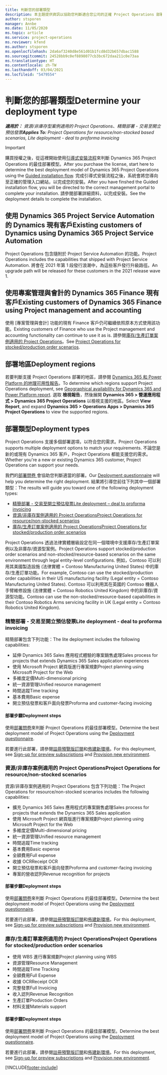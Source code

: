 ```yaml
---
title: 判斷您的部署類型
description: 本主題提供資訊以協助您判斷適合您公司的正確 Project Operations 部署類型。
author: stsporen
manager: Annbe
ms.date: 11/05/2020
ms.topic: article
ms.service: project-operations
ms.reviewer: kfend
ms.author: stsporen
ms.openlocfilehash: 2da6af3240d8e561d01b1fcd8d32b657dbac1588
ms.sourcegitcommit: 24528bb9c0ef8898077cb3bc672daa211c0e73aa
ms.translationtype: HT
ms.contentlocale: zh-TW
ms.lasthandoff: 03/04/2021
ms.locfileid: "5479554"
---
```

# <a name="determine-your-deployment-type"></a><span data-ttu-id="5a0af-103">判斷您的部署類型</span><span class="sxs-lookup"><span data-stu-id="5a0af-103">Determine your deployment type</span></span>

<span data-ttu-id="5a0af-104">_**適用於：** 資源/非庫存型案例適用的 Project Operations、精簡部署 - 交易至開立預估發票_</span><span class="sxs-lookup"><span data-stu-id="5a0af-104">_**Applies To:** Project Operations for resource/non-stocked based scenarios, Lite deployment - deal to proforma invoicing_</span></span>

> [!IMPORTANT]
> <span data-ttu-id="5a0af-105">購買授權之後，從這裡開始使用[引導式安裝流程](https://aka.ms/provisionprojectoperations)來判斷 Dynamics 365 Project Operations 的最佳部署模型。</span><span class="sxs-lookup"><span data-stu-id="5a0af-105">After you purchase the license, start here to determine the best deployment model of Dynamics 365 Project Operations using the [Guided installation flow](https://aka.ms/provisionprojectoperations).</span></span>
> <span data-ttu-id="5a0af-106">完成引導式安裝流程之後，系統會將您導向至正確的管理入口網站，以完成您的安裝。</span><span class="sxs-lookup"><span data-stu-id="5a0af-106">After you have finshed the Guided installation flow, you will be directed to the correct management portal to complete your installation.</span></span> <span data-ttu-id="5a0af-107">請參閱部署詳細資料，以完成安裝。</span><span class="sxs-lookup"><span data-stu-id="5a0af-107">See the deployment details to complete the installation.</span></span>


## <a name="existing-customers-of-dynamics-using-dynamics-365-project-service-automation"></a><span data-ttu-id="5a0af-108">使用 Dynamics 365 Project Service Automation 的 Dynamics 現有客戶</span><span class="sxs-lookup"><span data-stu-id="5a0af-108">Existing customers of Dynamics using Dynamics 365 Project Service Automation</span></span>
<span data-ttu-id="5a0af-109">Project Operations 包含隨附於 Project Service Automation 的功能。</span><span class="sxs-lookup"><span data-stu-id="5a0af-109">Project Operations includes the capabilities that shipped with Project Service Automation.</span></span> <span data-ttu-id="5a0af-110">將會在 2021 年第 1 段發行浪潮中，為這些客戶發行升級路徑。</span><span class="sxs-lookup"><span data-stu-id="5a0af-110">An upgrade path will be released for these customers in the 2021 release wave 1.</span></span>

## <a name="existing-customers-of-dynamics-365-finance-using-project-management-and-accounting"></a><span data-ttu-id="5a0af-111">使用專案管理與會計的 Dynamics 365 Finance 現有客戶</span><span class="sxs-lookup"><span data-stu-id="5a0af-111">Existing customers of Dynamics 365 Finance using Project management and accounting</span></span> 

<span data-ttu-id="5a0af-112">使用 [專案管理與會計] 功能的現有 Finance 客戶仍可繼續依照原本方式使用該功能。</span><span class="sxs-lookup"><span data-stu-id="5a0af-112">Existing customers of Finance who use the Project management and accounting functionality can continue to use it as is.</span></span> <span data-ttu-id="5a0af-113">請參閱[庫存/生產訂單案例適用的 Project Operations](#pma)。</span><span class="sxs-lookup"><span data-stu-id="5a0af-113">See [Project Operations for stocked/production order scenarios](#pma).</span></span>


## <a name="deployment-regions"></a><span data-ttu-id="5a0af-114">部署地區</span><span class="sxs-lookup"><span data-stu-id="5a0af-114">Deployment regions</span></span>
<span data-ttu-id="5a0af-115">若要判斷支援 Project Operations 部署的地區，請參閱 [Dynamics 365 和 Power Platform 的地理可用性報告](https://dynamics.microsoft.com/en-us/geographic-availability/)。</span><span class="sxs-lookup"><span data-stu-id="5a0af-115">To determine which regions support Project Operations deployment, see [Geographical availability for Dynamics 365 and Power Platform report](https://dynamics.microsoft.com/en-us/geographic-availability/).</span></span> <span data-ttu-id="5a0af-116">選取 **檢視報告**，然後展開 **Dynamics 365 > 營運應用程式 > Dynamics 365 Project Operations** 以檢視支援的地區。</span><span class="sxs-lookup"><span data-stu-id="5a0af-116">Select **View Report**, and expand **Dynamics 365 > Operations Apps > Dynamics 365 Project Operations** to view the supported regions.</span></span>

## <a name="deployment-types"></a><span data-ttu-id="5a0af-117">部署類型</span><span class="sxs-lookup"><span data-stu-id="5a0af-117">Deployment types</span></span>
<span data-ttu-id="5a0af-118">Project Operations 支援多個部署選項，以符合您的需求。</span><span class="sxs-lookup"><span data-stu-id="5a0af-118">Project Operations supports multiple deployment options to match your requirements.</span></span> <span data-ttu-id="5a0af-119">不論您是新的或現有 Dynamics 365 客戶，Project Operations 都能支援您的需求。</span><span class="sxs-lookup"><span data-stu-id="5a0af-119">Whether you're a new or existing Dynamics 365 customer, Project Operations can support your needs.</span></span>

<span data-ttu-id="5a0af-120">我們的[部署問卷 ](https://aka.ms/provisionprojectoperations)會協助您判斷適當的部署。</span><span class="sxs-lookup"><span data-stu-id="5a0af-120">Our [Deployment questionnaire](https://aka.ms/provisionprojectoperations) will help you determine the right deployment.</span></span> <span data-ttu-id="5a0af-121">結果將引導您前往下列其中一個部署類型：</span><span class="sxs-lookup"><span data-stu-id="5a0af-121">The results will guide you toward one of the following deployment types:</span></span>

- [<span data-ttu-id="5a0af-122">精簡部署 - 交易至開立預估發票</span><span class="sxs-lookup"><span data-stu-id="5a0af-122">Lite deployment – deal to proforma invoicing</span></span>](#lite)
- [<span data-ttu-id="5a0af-123">資源/非庫存案例適用的 Project Operations</span><span class="sxs-lookup"><span data-stu-id="5a0af-123">Project Operations for resource/non-stocked scenarios</span></span>](#integrated)
- [<span data-ttu-id="5a0af-124">庫存/生產訂單案例適用的 Project Operations</span><span class="sxs-lookup"><span data-stu-id="5a0af-124">Project Operations for stocked/production order scenarios</span></span>](#pma)

<span data-ttu-id="5a0af-125">Project Operations 透過法律實體層級設定在同一個環境中支援庫存/生產訂單案例以及非庫存/資源型案例。</span><span class="sxs-lookup"><span data-stu-id="5a0af-125">Project Operations support stocked/production order scenarios and non-stocked/resource-based scenarios on the same environment through legal entity-level configurations.</span></span> <span data-ttu-id="5a0af-126">例如，Contoso 可以利用其美國製造設施 (法律實體 = Contoso Manufacturing United States) 中的庫存/生產訂單功能。</span><span class="sxs-lookup"><span data-stu-id="5a0af-126">For example, Contoso can use the stocked/production order capabilities in their US manufacturing facility (Legal entity = Contoso Manufacturing United States).</span></span> <span data-ttu-id="5a0af-127">Contoso 可以利用其在英國的 Contoso 機器人手臂維修設施 (法律實體 = Contoso Robotics United Kingdom) 中的非庫存/資源型功能。</span><span class="sxs-lookup"><span data-stu-id="5a0af-127">Contoso can use the non-stocked/resource-based capabilities in their Contoso Robotics Arms servicing facility in UK (Legal entity = Contoso Robotics United Kingdom).</span></span>

### <a name="lite-deployment---deal-to-proforma-invoicing"></a><a  name="lite"></a><span data-ttu-id="5a0af-128">精簡部署 - 交易至開立預估發票</span><span class="sxs-lookup"><span data-stu-id="5a0af-128">Lite deployment - deal to proforma invoicing</span></span>

<span data-ttu-id="5a0af-129">精簡部署包含下列功能：</span><span class="sxs-lookup"><span data-stu-id="5a0af-129">The lite deployment includes the following capabilities:</span></span>

- <span data-ttu-id="5a0af-130">延伸 Dynamics 365 Sales 應用程式體驗的專案銷售處理</span><span class="sxs-lookup"><span data-stu-id="5a0af-130">Sales process for projects that extends Dynamics 365 Sales application experiences</span></span>
- <span data-ttu-id="5a0af-131">使用 Microsoft Project 網頁版進行專案規劃</span><span class="sxs-lookup"><span data-stu-id="5a0af-131">Project planning using Microsoft Project for the Web</span></span>
- <span data-ttu-id="5a0af-132">多維度定價</span><span class="sxs-lookup"><span data-stu-id="5a0af-132">Multi-dimensional pricing</span></span>
- <span data-ttu-id="5a0af-133">統一資源管理</span><span class="sxs-lookup"><span data-stu-id="5a0af-133">Unified resource management</span></span>
- <span data-ttu-id="5a0af-134">時間追蹤</span><span class="sxs-lookup"><span data-stu-id="5a0af-134">Time tracking</span></span>
- <span data-ttu-id="5a0af-135">基本費用</span><span class="sxs-lookup"><span data-stu-id="5a0af-135">Basic expense</span></span>
- <span data-ttu-id="5a0af-136">開立預估發票和客戶面向發票</span><span class="sxs-lookup"><span data-stu-id="5a0af-136">Proforma and customer-facing invoicing</span></span> 

#### <a name="deployment-steps"></a><span data-ttu-id="5a0af-137">部署步驟</span><span class="sxs-lookup"><span data-stu-id="5a0af-137">Deployment steps</span></span>
<span data-ttu-id="5a0af-138">使用[部署問卷](https://aka.ms/provisionprojectoperations)來判斷 Project Operations 的最佳部署模型。</span><span class="sxs-lookup"><span data-stu-id="5a0af-138">Determine the best deployment model of Project Operations using the [Deployment questionnaire](https://aka.ms/provisionprojectoperations).</span></span>

<span data-ttu-id="5a0af-139">若要進行此部署，請參閱[註冊預覽版訂閱](lite-preview-subscription-sign-up.md)和[佈建新環境](lite-deployment.md)。</span><span class="sxs-lookup"><span data-stu-id="5a0af-139">For this deployment, see [Sign-up for preview subscriptions](lite-preview-subscription-sign-up.md) and [Provision new environment](lite-deployment.md).</span></span> 


### <a name="project-operations-for-resourcenon-stocked-scenarios"></a><a name="integrated"></a><span data-ttu-id="5a0af-140">資源/非庫存案例適用的 Project Operations</span><span class="sxs-lookup"><span data-stu-id="5a0af-140">Project Operations for resource/non-stocked scenarios</span></span>
<span data-ttu-id="5a0af-141">資源/非庫存案例適用的 Project Operations 包含下列功能：</span><span class="sxs-lookup"><span data-stu-id="5a0af-141">The Project Operations for resource/non-stocked scenarios includes the following capabilities:</span></span>
 
- <span data-ttu-id="5a0af-142">擴充 Dynamics 365 Sales 應用程式的專案銷售處理</span><span class="sxs-lookup"><span data-stu-id="5a0af-142">Sales process for projects that extends the Dynamics 365 Sales application</span></span>
- <span data-ttu-id="5a0af-143">使用 Microsoft Project 網頁版進行專案規劃</span><span class="sxs-lookup"><span data-stu-id="5a0af-143">Project planning using Microsoft Project for the Web</span></span>
- <span data-ttu-id="5a0af-144">多維度定價</span><span class="sxs-lookup"><span data-stu-id="5a0af-144">Multi-dimensional pricing</span></span>
- <span data-ttu-id="5a0af-145">統一資源管理</span><span class="sxs-lookup"><span data-stu-id="5a0af-145">Unified resource management</span></span>
- <span data-ttu-id="5a0af-146">時間追蹤</span><span class="sxs-lookup"><span data-stu-id="5a0af-146">Time tracking</span></span>
- <span data-ttu-id="5a0af-147">基本費用</span><span class="sxs-lookup"><span data-stu-id="5a0af-147">Basic expense</span></span>
- <span data-ttu-id="5a0af-148">全額費用</span><span class="sxs-lookup"><span data-stu-id="5a0af-148">Full expense</span></span>
- <span data-ttu-id="5a0af-149">收據 OCR</span><span class="sxs-lookup"><span data-stu-id="5a0af-149">Receipt OCR</span></span>
- <span data-ttu-id="5a0af-150">開立預估發票和客戶面向發票</span><span class="sxs-lookup"><span data-stu-id="5a0af-150">Proforma and customer-facing invoicing</span></span> 
- <span data-ttu-id="5a0af-151">專案的營收認列</span><span class="sxs-lookup"><span data-stu-id="5a0af-151">Revenue recognition for projects</span></span>

#### <a name="deployment-steps"></a><span data-ttu-id="5a0af-152">部署步驟</span><span class="sxs-lookup"><span data-stu-id="5a0af-152">Deployment steps</span></span>
<span data-ttu-id="5a0af-153">使用[部署問卷](https://aka.ms/provisionprojectoperations)來判斷 Project Operations 的最佳部署模型。</span><span class="sxs-lookup"><span data-stu-id="5a0af-153">Determine the best deployment model of Project Operations using the [Deployment questionnaire](https://aka.ms/provisionprojectoperations).</span></span>

<span data-ttu-id="5a0af-154">若要進行此部署，請參閱[註冊預覽版訂閱](resource-sign-up-preview-subscription.md)和[佈建新環境](resource-provision-new-environment.md)。</span><span class="sxs-lookup"><span data-stu-id="5a0af-154">For this deployment, see [Sign-up for preview subscriptions](resource-sign-up-preview-subscription.md) and [Provision new environment](resource-provision-new-environment.md).</span></span> 


### <a name="project-operations-for-stockedproduction-order-scenarios"></a><a name="pma"></a><span data-ttu-id="5a0af-155">庫存/生產訂單案例適用的 Project Operations</span><span class="sxs-lookup"><span data-stu-id="5a0af-155">Project Operations for stocked/production order scenarios</span></span>

- <span data-ttu-id="5a0af-156">使用 WBS 進行專案規劃</span><span class="sxs-lookup"><span data-stu-id="5a0af-156">Project planning using WBS</span></span>
- <span data-ttu-id="5a0af-157">資源管理</span><span class="sxs-lookup"><span data-stu-id="5a0af-157">Resource Management</span></span>
- <span data-ttu-id="5a0af-158">時間追蹤</span><span class="sxs-lookup"><span data-stu-id="5a0af-158">Time Tracking</span></span>
- <span data-ttu-id="5a0af-159">全額費用</span><span class="sxs-lookup"><span data-stu-id="5a0af-159">Full Expense</span></span>
- <span data-ttu-id="5a0af-160">收據 OCR</span><span class="sxs-lookup"><span data-stu-id="5a0af-160">Receipt OCR</span></span>
- <span data-ttu-id="5a0af-161">完整發票</span><span class="sxs-lookup"><span data-stu-id="5a0af-161">Full Invoicing</span></span>
- <span data-ttu-id="5a0af-162">收入認列</span><span class="sxs-lookup"><span data-stu-id="5a0af-162">Revenue Recognition</span></span>
- <span data-ttu-id="5a0af-163">生產訂單</span><span class="sxs-lookup"><span data-stu-id="5a0af-163">Production Orders</span></span>
- <span data-ttu-id="5a0af-164">材料支援</span><span class="sxs-lookup"><span data-stu-id="5a0af-164">Materials support</span></span>

#### <a name="deployment-steps"></a><span data-ttu-id="5a0af-165">部署步驟</span><span class="sxs-lookup"><span data-stu-id="5a0af-165">Deployment steps</span></span>
<span data-ttu-id="5a0af-166">使用[部署問卷](https://aka.ms/provisionprojectoperations)來判斷 Project Operations 的最佳部署模型。</span><span class="sxs-lookup"><span data-stu-id="5a0af-166">Determine the best deployment model of Project Operations using the [Deployment questionnaire](https://aka.ms/provisionprojectoperations).</span></span>

<span data-ttu-id="5a0af-167">若要進行此部署，請參閱[註冊預覽版訂閱](https://docs.microsoft.com/dynamics365/fin-ops-core/dev-itpro/dev-tools/sign-up-preview-subscription?toc=/dynamics365/finance/toc.json)和[佈建新環境](https://docs.microsoft.com/dynamics365/fin-ops-core/dev-itpro/deployment/deploy-demo-environment?toc=/dynamics365/finance/toc.json)。</span><span class="sxs-lookup"><span data-stu-id="5a0af-167">For this deployment, see [Sign-up for preview subscriptions](https://docs.microsoft.com/dynamics365/fin-ops-core/dev-itpro/dev-tools/sign-up-preview-subscription?toc=/dynamics365/finance/toc.json) and [Provision new environment](https://docs.microsoft.com/dynamics365/fin-ops-core/dev-itpro/deployment/deploy-demo-environment?toc=/dynamics365/finance/toc.json).</span></span> 



[!INCLUDE[footer-include](../includes/footer-banner.md)]
